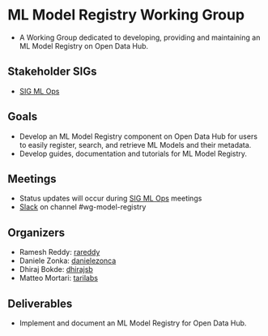 # ML Model Registry Working Group

* A Working Group dedicated to developing, providing and maintaining an ML Model Registry on Open Data Hub.

## Stakeholder SIGs

* [SIG ML Ops](/sig-ml-ops)

## Goals

* Develop an ML Model Registry component on Open Data Hub for users to easily register, search, and retrieve ML Models and their metadata. 
* Develop guides, documentation and tutorials for ML Model Registry. 

## Meetings

* Status updates will occur during [SIG ML Ops](/sig-ml-ops) meetings
* [Slack](https://join.slack.com/t/odh-io/shared_invite/zt-13hp18gxj-Yb34PfQyP9GDmKMU7AkVYw) on channel #wg-model-registry

## Organizers

* Ramesh Reddy: [rareddy](https://github.com/rareddy)
* Daniele Zonka: [danielezonca](https://github.com/danielezonca)
* Dhiraj Bokde: [dhirajsb](https://github.com/dhirajsb)
* Matteo Mortari: [tarilabs](https://github.com/tarilabs) 
  
## Deliverables

* Implement and document an ML Model Registry for Open Data Hub.  

